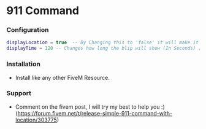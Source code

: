 # 911 Command
### Configuration
```lua
displayLocation = true  -- By Changing this to 'false' it will make it so your location is not displayed in chat --
displayTime = 120 -- Changes how long the blip will show (In Seconds) [Default 2 Mins] --  
```
### Installation 
* Install like any other FiveM Resource.

### Support
* Comment on the fivem post, I will try my best to help you :) (https://forum.fivem.net/t/release-simple-911-command-with-location/303775)
